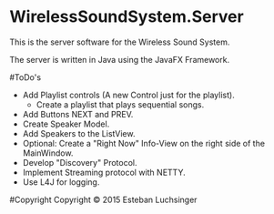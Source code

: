 # WirelessSoundSystem.Server
This is the server software for the Wireless Sound System.

The server is written in Java using the JavaFX Framework.


#ToDo's
- Add Playlist controls (A new Control just for the playlist).
    - Create a playlist that plays sequential songs.
- Add Buttons NEXT and PREV.
- Create Speaker Model.
- Add Speakers to the ListView.
- Optional: Create a "Right Now" Info-View on the right side of the MainWindow.
- Develop "Discovery" Protocol.
- Implement Streaming protocol with NETTY.
- Use L4J for logging.

#Copyright
Copyright © 2015 Esteban Luchsinger
